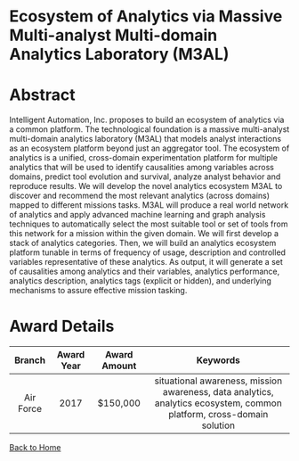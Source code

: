 
Ecosystem of Analytics via Massive Multi-analyst Multi-domain Analytics Laboratory (M3AL)
=========================================================================================

# Abstract


Intelligent Automation, Inc. proposes to build an ecosystem of analytics via a common platform. The technological foundation is a massive multi-analyst multi-domain analytics laboratory (M3AL) that models analyst interactions as an ecosystem platform beyond just an aggregator tool. The ecosystem of analytics is a unified, cross-domain experimentation platform for multiple analytics that will be used to identify causalities among variables across domains, predict tool evolution and survival, analyze analyst behavior and reproduce results. We will develop the novel analytics ecosystem M3AL to discover and recommend the most relevant analytics (across domains) mapped to different missions tasks. M3AL will produce a real world network of analytics and apply advanced machine learning and graph analysis techniques to automatically select the most suitable tool or set of tools from this network for a mission within the given domain. We will first develop a stack of analytics categories. Then, we will build an analytics ecosystem platform tunable in terms of frequency of usage, description and controlled variables representative of these analytics. As output, it will generate a set of causalities among analytics and their variables, analytics performance, analytics description, analytics tags (explicit or hidden), and underlying mechanisms to assure effective mission tasking.  

# Award Details

|Branch|Award Year|Award Amount|Keywords|
| :---: | :---: | :---: | :---: |
|Air Force|2017|$150,000|situational awareness, mission awareness, data analytics, analytics ecosystem, common platform, cross-domain solution|
  
  


[Back to Home](https://github.com/chrischow/dod_sbir_awards#1389)
